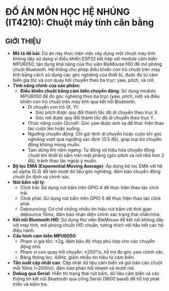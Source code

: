 # ĐỒ ÁN MÔN HỌC HỆ NHÚNG (IT4210): Chuột máy tính cân bằng
## GIỚI THIỆU
- **Mô tả đề bài:**
  Dự án này thực hiện việc xây dựng một chuột máy tính không dây sử dụng vi điều khiển ESP32 kết hợp với module cảm biến MPU6050, tận dụng khả năng của thư viện BleMouse HID để mô phỏng chuột Bluetooth. Hệ thống cho phép điều khiển con trỏ chuột trên máy tính bằng cách sử dụng các góc nghiêng của thiết bị, được đo từ cảm biến gia tốc và con quay hồi chuyển theo ba trục: yaw, pitch, và roll.
- **Tính năng chính của sản phẩm:**
  - **Điều khiển chuột bằng cảm biến chuyển động**: Sử dụng module MPU6050 để đo góc nghiêng theo ba trục (yaw, pitch, roll) và điều khiển con trỏ chuột trên máy tính qua kết nối Bluetooth.
    - Di chuyển con trỏ (X, Y):
      - Góc pitch được quy đổi thành tốc độ di chuyển theo trục X.
      - Góc roll được quy đổi thành tốc độ di chuyển theo trục Y.
    - Chức năng cuộn (Scroll): Góc yaw được ánh xạ để thực hiện thao tác cuộn lên hoặc xuống.
    - Ngưỡng chuyển động: Chỉ gửi lệnh di chuyển hoặc cuộn khi góc nghiêng vượt quá ngưỡng xác định (0.5 độ), giúp loại bỏ chuyển động không mong muốn.
    - Tạm dừng khi nằm ngang: Tự động vô hiệu hóa chuyển động chuột khi thiết bị nằm trên mặt phẳng (góc pitch và roll nhỏ hơn 2 độ), tránh thao tác ngoài ý muốn.
- **Bộ lọc EMA (Exponential Moving Average)**: Áp dụng bộ lọc EMA với hệ số alpha (0.3) để làm mượt dữ liệu góc nghiêng, đảm bảo chuyển động chuột ổn định và chính xác.
- **Nút bấm vật lý**:
  - Click trái: Sử dụng nút bấm trên GPIO 4 để thực hiện thao tác click trái.
  - Click phải: Sử dụng nút bấm trên GPIO 5 để thực hiện thao tác click phải.
  - Debouncing: Cơ chế chống nhiễu tín hiệu nút bấm với thời gian debounce 10ms, đảm bảo nhận diện chính xác trạng thái nhấn/nhả.
- **Kết nối Bluetooth HID**: Sử dụng thư viện BleMouse để kết nối không dây với máy tính, mô phỏng chuột HID chuẩn, tương thích với hầu hết các hệ điều hành.
- **Cấu hình cảm biến MPU6050**:
  - Phạm vi gia tốc: ±2g, đảm bảo độ nhạy phù hợp cho các chuyển động nhỏ.
  - Phạm vi con quay hồi chuyển: ±250°/s, hỗ trợ đo góc yaw chính xác.
  - Băng thông lọc: 44Hz, giảm nhiễu tín hiệu từ cảm biến.
- **Tần suất cập nhật cao**: Cập nhật dữ liệu cảm biến và gửi báo cáo chuột mỗi 10ms (~200Hz), đảm bảo phản hồi nhanh và mượt mà.
- **Debug qua Serial**: Hiển thị trạng thái nút bấm, dữ liệu cảm biến và các thông tin kết nối Bluetooth qua cổng Serial (9600 baud) để hỗ trợ phát triển và kiểm tra.


